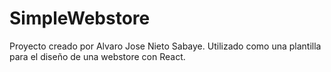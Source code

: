 # SimpleWebstore


Proyecto creado por Alvaro Jose Nieto Sabaye. Utilizado como una plantilla para el diseño de una webstore con React.
